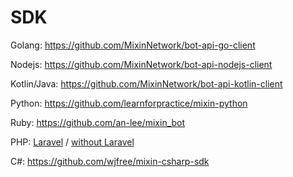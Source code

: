# SDK

Golang: <https://github.com/MixinNetwork/bot-api-go-client>

Nodejs: <https://github.com/MixinNetwork/bot-api-nodejs-client>

Kotlin/Java: <https://github.com/MixinNetwork/bot-api-kotlin-client>

Python: <https://github.com/learnforpractice/mixin-python>

Ruby: <https://github.com/an-lee/mixin_bot>

PHP: [Laravel](https://github.com/ExinOne/laravel-mixin-sdk) / [without Laravel](https://github.com/ExinOne/mixin-sdk-php)

C#: <https://github.com/wjfree/mixin-csharp-sdk>
